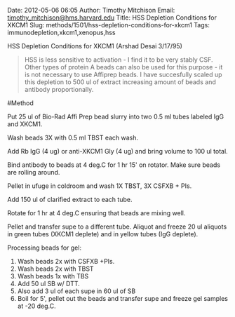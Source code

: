 Date: 2012-05-06 06:05
Author: Timothy Mitchison
Email: timothy_mitchison@hms.harvard.edu
Title: HSS Depletion Conditions for XKCM1
Slug: methods/1501/hss-depletion-conditions-for-xkcm1
Tags: immunodepletion,xkcm1,xenopus,hss

HSS Depletion Conditions for XKCM1 (Arshad Desai 3/17/95)




>HSS is less sensitive to activation - I find it to be very stably CSF. Other types of protein A beads can also be used for this purpose - it is not necessary to use Affiprep beads. I have succesfully scaled up this depletion to 500 ul of extract increasing amount of beads and antibody proportionally. 




#Method

Put 25 ul of Bio-Rad Affi Prep bead slurry into two 0.5 ml tubes labeled IgG and XKCM1. 



Wash beads 3X with 0.5 ml TBST each wash. 



Add Rb IgG (4 ug) or anti-XKCM1 Gly (4 ug) and bring volume to 100 ul total. 



Bind antibody to beads at 4 deg.C for 1 hr 15' on rotator. Make sure beads are rolling around. 



Pellet in ufuge in coldroom and wash 1X TBST, 3X CSFXB + PIs. 



Add 150 ul of clarified extract to each tube. 



Rotate for 1 hr at 4 deg.C ensuring that beads are mixing well. 



Pellet and transfer supe to a different tube. Aliquot and freeze 20 ul aliquots in green tubes (XKCM1 deplete) and in yellow tubes (IgG deplete). 



Processing beads for gel:

1. Wash beads 2x with CSFXB +PIs. 
2. Wash beads 2x with TBST 
3. Wash beads 1x with TBS 
4. Add 50 ul SB w/ DTT. 
5. Also add 3 ul of each supe in 60 ul of SB 
6. Boil for 5', pellet out the beads and transfer supe and freeze gel samples at -20 deg.C. 





